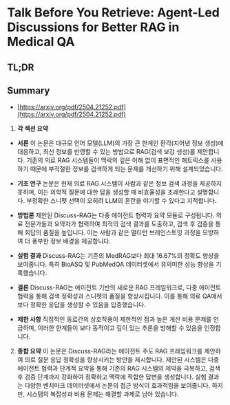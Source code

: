 # Talk Before You Retrieve: Agent-Led Discussions for Better RAG in Medical QA
## TL;DR
## Summary
- [https://arxiv.org/pdf/2504.21252.pdf](https://arxiv.org/pdf/2504.21252.pdf)

1. **각 섹션 요약**

- **서론**
  이 논문은 대규모 언어 모델(LLM)의 가장 큰 한계인 환각(지어낸 정보 생성)에 대응하고, 최신 정보를 반영할 수 있는 방법으로 RAG(검색 보강 생성)를 제안합니다. 기존의 의료 RAG 시스템들이 맥락의 깊은 이해 없이 표면적인 매트릭스를 사용하기 때문에 부적절한 정보를 검색하게 되는 문제를 개선하기 위해 설계되었습니다.

- **기초 연구**
  논문은 현재 의료 RAG 시스템이 사람과 같은 정보 검색 과정을 제공하지 못하며, 이는 의학적 질문에 대한 답을 생성할 때 비효율성을 초래한다고 설명합니다. 부정확한 스니펫 선택이 오히려 LLM의 혼란을 야기할 수 있다고 지적합니다.

- **방법론**
  제안된 Discuss-RAG는 다중 에이전트 협력과 요약 모듈로 구성됩니다. 의료 전문가들과 요약자가 협력하여 최적의 검색 결과를 도출하고, 검색 후 검증을 통해 회답의 품질을 높입니다. 이는 사람과 같은 멀티턴 브레인스토밍 과정을 모방하여 더 풍부한 정보 배경을 제공합니다.

- **실험 결과**
  Discuss-RAG는 기존의 MedRAG보다 최대 16.67%의 정확도 향상을 보여줍니다. 특히 BioASQ 및 PubMedQA 데이터셋에서 유의미한 성능 향상을 기록했습니다.

- **결론**
  Discuss-RAG는 에이전트 기반의 새로운 RAG 프레임워크로, 다중 에이전트 협력을 통해 검색 정확성과 스니펫의 품질을 향상시킵니다. 이를 통해 의료 QA에서 보다 정확한 응답을 생성할 수 있음을 입증했습니다.

- **제한 사항**
  직접적인 동료간의 상호작용이 제한적인 점과 높은 계산 비용 문제를 언급하며, 이러한 한계들이 보다 동적이고 깊이 있는 추론을 방해할 수 있음을 인정합니다.

2. **종합 요약**
   이 논문은 Discuss-RAG라는 에이전트 주도 RAG 프레임워크를 제안하여 의료 질문 응답 정확성을 향상시키는 방안을 제시합니다. 제안된 시스템은 다중 에이전트 협력과 단계적 요약을 통해 기존의 RAG 시스템의 제약을 극복하고, 검색 후 검증 단계까지 강화하여 정확하고 맥락에 적합한 답변을 생성합니다. 실험 결과는 다양한 벤치마크 데이터셋에서 논문의 접근 방식이 효과적임을 보여줍니다. 하지만, 시스템의 복잡성과 비용 문제는 해결할 과제로 남아 있습니다.